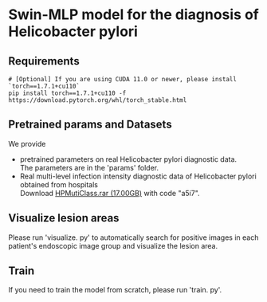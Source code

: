 # Swin-MLP model for the diagnosis of Helicobacter pylori
## Requirements
```
# [Optional] If you are using CUDA 11.0 or newer, please install `torch==1.7.1+cu110`
pip install torch==1.7.1+cu110 -f https://download.pytorch.org/whl/torch_stable.html
``` 
## Pretrained params and Datasets
We provide
* pretrained parameters on real Helicobacter pylori diagnostic data.  
The parameters are in the 'params' folder.
* Real multi-level infection intensity diagnostic data of Helicobacter pylori obtained from hospitals  
Download [HPMutiClass.rar (17.00GB)](https://pan.baidu.com/s/1xSQU_2TeO2OXBcbLZhIOJQ) with code "a5i7".
## Visualize lesion areas
Please run 'visualize. py' to automatically search for positive images in each patient's endoscopic image group and visualize the lesion area.
## Train
If you need to train the model from scratch, please run 'train. py'.